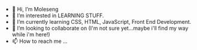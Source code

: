 - 👋 Hi, I’m Moleseng
- 👀 I’m interested in LEARNING STUFF.
- 🌱 I’m currently learning CSS, HTML, JavaScript, Front End Development.
- 💞️ I’m looking to collaborate on (I'm  not sure yet...maybe i'll find my way while i'm here!)
- 📫 How to reach me ...

<!---
keMoleseng/keMoleseng is a ✨ special ✨ repository because its `README.md` (this file) appears on your GitHub profile.
You can click the Preview link to take a look at your changes.
--->

